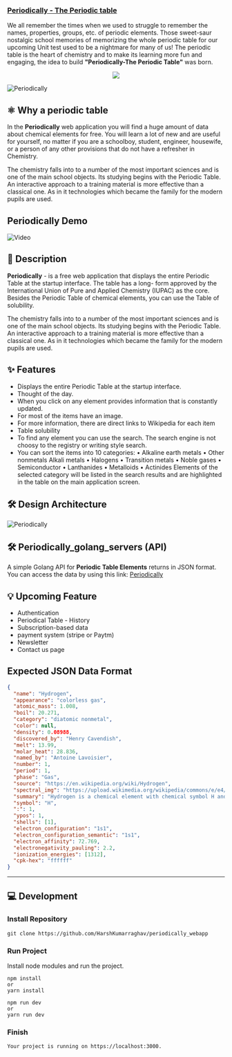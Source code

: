 ### [Periodically - The Periodic table](https://periodically.tech)

We all remember the times when we used to struggle to remember the names, properties, groups, etc. of periodic elements. Those sweet-saur nostalgic school memories of memorizing the whole periodic table for our upcoming Unit test used to be a nightmare for many of us! The periodic table is the heart of chemistry and to make its learning more fun and engaging, the idea to build **"Periodically-The Periodic Table"** was born.

<p align="center">
<img src="https://img.shields.io/badge/Author-@HarshKumarraghav-critical" />
</p>

![Periodically](public/Periodically-poster.gif)

## ⚛️ Why a periodic table

In the **Periodically** web application you will find a huge amount of data about chemical elements for free. You will learn a lot of new and are useful for yourself, no matter if you are a schoolboy, student, engineer, housewife, or a person of any other provisions that do not have a refresher in Chemistry.

The chemistry falls into to a number of the most important sciences and is one of the main school objects.
Its studying begins with the Periodic Table. An interactive approach to a training material is more effective than a classical one. As in it
technologies which became the family for the modern pupils are used.

## Periodically Demo

![Video](public/periodically-demo.gif)

## 📌 Description

**Periodically** - is a free web application that displays the entire Periodic Table at the startup interface. The table has a long-
form approved by the International Union of Pure and Applied Chemistry (IUPAC) as the core. Besides the Periodic Table of
chemical elements, you can use the Table of solubility.

The chemistry falls into to a number of the most important sciences and is one of the main school objects.
Its studying begins with the Periodic Table. An interactive approach to a training material is more effective than a classical one. As in it
technologies which became the family for the modern pupils are used.

## ✨ Features

- Displays the entire Periodic Table at the startup interface.
- Thought of the day.
- When you click on any element provides information that is constantly updated.
- For most of the items have an image.
- For more information, there are direct links to Wikipedia for each item
- Table solubility
- To find any element you can use the search. The search engine is not choosy to the registry or writing style search.
- You can sort the items into 10 categories:
  • Alkaline earth metals
  • Other nonmetals
  Alkali metals
  • Halogens
  • Transition metals
  • Noble gases
  • Semiconductor
  • Lanthanides
  • Metalloids
  • Actinides
  Elements of the selected category will be listed in the search results and are highlighted in the table on the main application
  screen.

## 🛠️ Design Architecture

![Periodically](public/design_arc.png)

## 🛠️ Periodically_golang_servers (API)

A simple Golang API for **Periodic Table Elements** returns in JSON format.
You can access the data by using this link:
[Periodically](https://periodically-golang-server.herokuapp.com)

## 💡 Upcoming Feature

- Authentication
- Periodical Table - History
- Subscription-based data
- payment system (stripe or Paytm)
- Newsletter
- Contact us page

## Expected JSON Data Format

```JSON
{
  "name": "Hydrogen",
  "appearance": "colorless gas",
  "atomic_mass": 1.008,
  "boil": 20.271,
  "category": "diatomic nonmetal",
  "color": null,
  "density": 0.08988,
  "discovered_by": "Henry Cavendish",
  "melt": 13.99,
  "molar_heat": 28.836,
  "named_by": "Antoine Lavoisier",
  "number": 1,
  "period": 1,
  "phase": "Gas",
  "source": "https://en.wikipedia.org/wiki/Hydrogen",
  "spectral_img": "https://upload.wikimedia.org/wikipedia/commons/e/e4/Hydrogen_Spectra.jpg",
  "summary": "Hydrogen is a chemical element with chemical symbol H and atomic number 1. With an atomic weight of 1.00794 u, hydrogen is the lightest element on the periodic table. Its monatomic form (H) is the most abundant chemical substance in the Universe, constituting roughly 75% of all baryonic mass.",
  "symbol": "H",
  ":": 1,
  "ypos": 1,
  "shells": [1],
  "electron_configuration": "1s1",
  "electron_configuration_semantic": "1s1",
  "electron_affinity": 72.769,
  "electronegativity_pauling": 2.2,
  "ionization_energies": [1312],
  "cpk-hex": "ffffff"
}
```

---

## 💻 Development

### Install Repository

```git
git clone https://github.com/HarshKumarraghav/periodically_webapp
```

### Run Project

Install node modules and run the project.

```
npm install
or
yarn install
```

```
npm run dev
or
yarn run dev
```

### Finish

```
Your project is running on https://localhost:3000.
```
